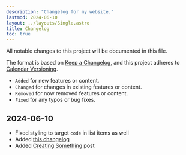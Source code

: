 ```yaml
---
description: "Changelog for my website."
lastmod: 2024-06-10
layout: ../layouts/Single.astro
title: Changelog
toc: true
---
```


All notable changes to this project will be documented in this file.

The format is based on [Keep a Changelog](https://keepachangelog.com/en/1.1.0/), and this project adheres to [Calendar Versioning](https://calver.org/).

- `Added` for new features or content.
- `Changed` for changes in existing features or content.
- `Removed` for now removed features or content.
- `Fixed` for any typos or bug fixes.

## 2024-06-10

- Fixed styling to target `code` in list items as well
- Added [this changelog](/changelog)
- Added [Creating Something](/writing/creating-something) post
